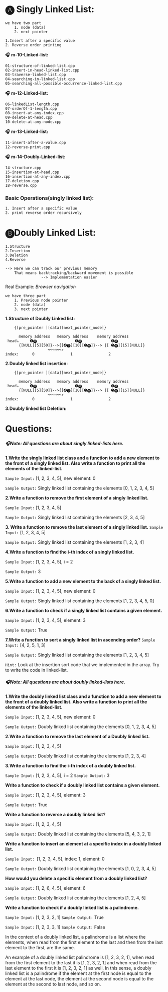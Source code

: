 #   🅐 Singly Linked List:
    
    we have two part 
        1. node (data)
        2. next pointer
        
    1.Insert after a specific value
    2. Reverse order printing
    

**🎧 m-10-Linked-list:**

    01-structure-of-linked-list.cpp
    02-insert-in-head-linked-list.cpp
    03-traverse-linked-list.cpp
    04-searching-in-linked-list.cpp
    05-searching-all-possible-occurrence-linked-list.cpp

**🎧 m-12-Linked-list:**

    06-linkedList-length.cpp
    07-orderOf-1-length.cpp
    08-insert-at-any-index.cpp
    09-delete-at-head.cpp
    10-delete-at-any-node.cpp

**🎧 m-13-Linked-list:**
    
    11-insert-after-a-value.cpp
    12-reverse-print.cpp

**🎧 m-14-Doubly-Linked-list:**
    
    14-structure.cpp
    15-insertion-at-head.cpp
    16-insertion-at-any-index.cpp
    17-deletion.cpp
    18-reverse.cpp

###   Basic Operations(singly linked list):

    1. Insert after a specific value
    2. print reverse order recursively

#   🅑Doubly Linked List:
    
    1.Structure
    2.Insertion
    3.Deletion 
    4.Reverse 
    
    --> Here we can track our previous memory
        That means backtracking/backward movement is possible
                    --> Implementation easier

Real Example: *Browser navigation*

    we have three part 
        1. Previous node pointer 
        2. node (data)
        3. next pointer
        
**1.Structure of Doubly Linked list:**
   
         
        {[pre_pointer ][data][next_pointer_node]}
        
          memory address   memory address    memory address
     head↘️     ➍⓿                 ➎⓿             ➏⓿
          {[NULL][5][50]}-->{[➍⓿][10][➏⓿]}--> {[ ➎⓿][15][NULL]}
                       ↪️↪️↪️↪️↪️↪️⤴️
    index:      0                1                2
**2.Doubly linked list insertion:**   
   
         
        {[pre_pointer ][data][next_pointer_node]}
        
          memory address   memory address    memory address
     head↘️     ➍⓿                 ➎⓿             ➏⓿
          {[NULL][5][50]}-->{[➍⓿][10][➏⓿]}--> {[ ➎⓿][15][NULL]}
                       ↪️↪️↪️↪️↪️↪️⤴️
    index:      0                1                2

**3.Doubly linked list Deletion:**

#    Questions:

#####    🎧Note: All questions are about singly linked-lists here.

**1.Write the singly linked list class and a function to add a new element to the front of a singly linked list. Also write a function to print all the elements of the linked-list.**

`Sample Input:` [1, 2, 3, 4, 5], new element: 0

`Sample Output:` Singly linked list containing the elements [0, 1, 2, 3, 4, 5]

**2.Write a function to remove the first element of a singly linked list.**

`Sample Input:` [1, 2, 3, 4, 5]

`Sample Output:` Singly linked list containing the elements [2, 3, 4, 5]

**3. Write a function to remove the last element of a singly linked list.**
`Sample Input:` [1, 2, 3, 4, 5]

`Sample Output:` Singly linked list containing the elements [1, 2, 3, 4]

**4.Write a function to find the i-th index of a singly linked list.**

`Sample Input:` [1, 2, 3, 4, 5], i = 2

`Sample Output:` 3

**5.Write a function to add a new element to the back of a singly linked list.**

`Sample Input:` [1, 2, 3, 4, 5], new element: 0

`Sample Output:` Singly linked list containing the elements [1, 2, 3, 4, 5, 0]

**6.Write a function to check if a singly linked list contains a given element.**

`Sample Input:` [1, 2, 3, 4, 5], element: 3

`Sample Output:` True

**7.Write a function to sort a singly linked list in ascending order?**
`Sample Input:` [4, 2, 5, 1, 3]

`Sample Output:` Singly linked list containing the elements [1, 2, 3, 4, 5]

`Hint:` Look at the insertion sort code that we implemented in the array. Try to write the code in linked-list.

#####    🎧Note: All questions are about doubly linked-lists here.


**1.Write the doubly linked list class and a function to add a new element to the front of a doubly linked list. Also write a function to print all the elements of the linked-list.**

`Sample Input:` [1, 2, 3, 4, 5], new element: 0

`Sample Output:` Doubly linked list containing the elements [0, 1, 2, 3, 4, 5]

**2.Write a function to remove the last element of a Doubly linked list.**

`Sample Input:` [1, 2, 3, 4, 5]

`Sample Output:` Doubly linked list containing the elements [1, 2, 3, 4]

**3.Write a function to find the i-th index of a doubly linked list.**

`Sample Input:` [1, 2, 3, 4, 5], i = 2
`Sample Output:` 3

**Write a function to check if a doubly linked list contains a given element.**

`Sample Input:` [1, 2, 3, 4, 5], element: 3

`Sample Output:` True

**Write a function to reverse a doubly linked list?**

`Sample Input:` [1, 2, 3, 4, 5]

`Sample Output:` Doubly linked list containing the elements [5, 4, 3, 2, 1]

**Write a function to insert an element at a specific index in a doubly linked list.**

`Sample Input: `[1, 2, 3, 4, 5], index: 1, element: 0

`Sample Output:` Doubly linked list containing the elements [1, 0, 2, 3, 4, 5]

**How would you delete a specific element from a doubly linked list?**

`Sample Input:` [1, 2, 6, 4, 5], element: 6

`Sample Output:` Doubly linked list containing the elements [1, 2, 4, 5]

**Write a function to check if a doubly linked list is a palindrome.**

`Sample Input:` [1, 2, 3, 2, 1]
`Sample Output:` True


`Sample Input:` [1, 2, 3, 3, 1]
`Sample Output:` False

In the context of a doubly linked list, a palindrome is a list where the elements, when read from the first element to the last and then from the last element to the first, are the same.

 An example of a doubly linked list palindrome is [1, 2, 3, 2, 1], when read from the first element to the last it is [1, 2, 3, 2, 1] and when read from the last element to the first it is [1, 2, 3, 2, 1] as well. In this sense, a doubly linked list is a palindrome if the element at the first node is equal to the element at the last node, the element at the second node is equal to the element at the second to last node, and so on.



